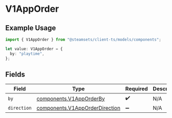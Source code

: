 # V1AppOrder

## Example Usage

```typescript
import { V1AppOrder } from "@steamsets/client-ts/models/components";

let value: V1AppOrder = {
  by: "playtime",
};
```

## Fields

| Field                                                                            | Type                                                                             | Required                                                                         | Description                                                                      |
| -------------------------------------------------------------------------------- | -------------------------------------------------------------------------------- | -------------------------------------------------------------------------------- | -------------------------------------------------------------------------------- |
| `by`                                                                             | [components.V1AppOrderBy](../../models/components/v1apporderby.md)               | :heavy_check_mark:                                                               | N/A                                                                              |
| `direction`                                                                      | [components.V1AppOrderDirection](../../models/components/v1apporderdirection.md) | :heavy_minus_sign:                                                               | N/A                                                                              |